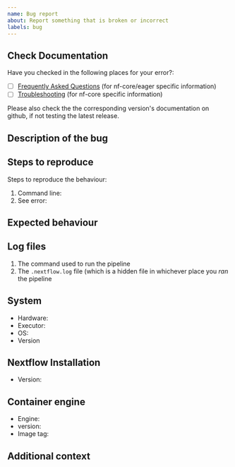 ```yaml
---
name: Bug report
about: Report something that is broken or incorrect
labels: bug
---
```


<!--
# nf-core/eager bug report

Hi there!

Thanks for telling us about a problem with the pipeline.
Please delete this text and anything that's not relevant from the template below:
-->

## Check Documentation

Have you checked in the following places for your error?:

- [ ] [Frequently Asked Questions](https://github.com/nf-core/eager/blob/master/docs/usage.md#troubleshooting-and-faqs)
      (for nf-core/eager specific information)
- [ ] [Troubleshooting](https://nf-co.re/usage/troubleshooting)
      (for nf-core specific information)

Please also check the the corresponding version's documentation on github, if not
testing the latest release.

## Description of the bug

<!-- A clear and concise description of what the bug is. -->

## Steps to reproduce

Steps to reproduce the behaviour:

1. Command line: <!-- [e.g. `nextflow run ...`] -->
2. See error: <!-- [Please provide your error message] -->

## Expected behaviour

<!-- A clear and concise description of what you expected to happen. -->

## Log files

1. The command used to run the pipeline
2. The `.nextflow.log` file (which is a hidden file in whichever place you _ran_ the pipeline

## System

- Hardware: <!-- [e.g. HPC, Desktop, Cloud...] -->
- Executor: <!-- [e.g. slurm, local, awsbatch...] -->
- OS: <!-- [e.g. CentOS Linux, macOS, Linux Mint...] -->
- Version <!-- [e.g. 7, 10.13.6, 18.3...] -->

## Nextflow Installation

- Version: <!-- [e.g. 19.10.0] -->

## Container engine

- Engine: <!-- [e.g. Conda, Docker, Singularity or Podman] -->
- version: <!-- [e.g. 1.0.0] -->
- Image tag: <!-- [e.g. nfcore/eager:1.0.0] -->

## Additional context

<!-- Add any other context about the problem here. -->
